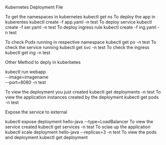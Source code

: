 Kubernetes Deployment File


To get the namespaces in kubernetes
kubectl get ns
To deploy the app in kuberentes
kubectl create -f app.yaml -n test
To deploy service
kubectl create -f ser.yaml -n test
To deploy ingress rule
kubectl create -f ing.yaml -n test

To check Pods running in respective namespace
kubectl get po -n test
To check the service running
kubectl get svc -n test
To check the ingress
kubectl get ing -n test

Other Method to deply in kuberbetes

kubectl run webapp \
  --image=imagename\
  --port=8080 -n test
  
 To view the deployment you just created
 kubectl get deployments -n test
 To view the application instances created by the deployment
 kubectl get pods -n test
 
 Expose the service to external
 
  kubectl expose deployment hello-java --type=LoadBalancer
  To view the service created
  kubectl get services -n test
  To sclae up the application
  kubectl scale deployment hello-java --replicas=3 -n test
  To view the pods and deployment
   kubectl get deployment
   
